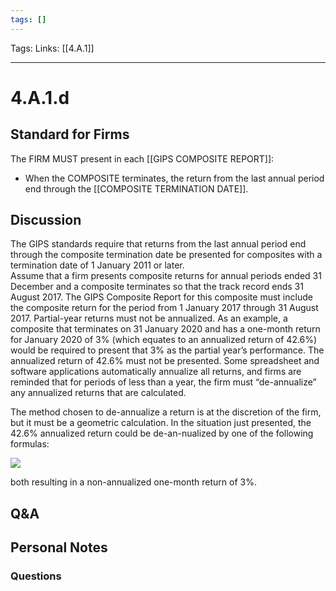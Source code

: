 ```yaml
---
tags: []
---
```

Tags:
Links: [[4.A.1]]
___
# 4.A.1.d
## Standard for Firms
The FIRM MUST present in each [[GIPS COMPOSITE REPORT]]:
- When the COMPOSITE terminates, the return from the last annual period end through the [[COMPOSITE TERMINATION DATE]].
## Discussion
The GIPS standards require that returns from the last annual period end through the composite termination date be presented for composites with a termination date of 1 January 2011 or later.  
Assume that a firm presents composite returns for annual periods ended 31 December and a composite terminates so that the track record ends 31 August 2017. The GIPS Composite Report for this composite must include the composite return for the period from 1 January 2017 through 31 August 2017. Partial-year returns must not be annualized. As an example, a composite that terminates on 31 January 2020 and has a one-month return for January 2020 of 3% (which equates to an annualized return of 42.6%) would be required to present that 3% as the partial year’s performance. The annualized return of 42.6% must not be presented. Some spreadsheet and software applications automatically annualize all returns, and firms are reminded that for periods of less than a year, the firm must “de-annualize” any annualized returns that are calculated.

The method chosen to de-annualize a return is at the discretion of the firm, but it must be a geometric calculation. In the situation just presented, the 42.6% annualized return could be de-an-nualized by one of the following formulas:

![](https://www.gipsstandards.org/wp-content/themes/gips/pdf_img/for_firms/4.A.1.2.png)

both resulting in a non-annualized one-month return of 3%.
## Q&A

## Personal Notes

### Questions